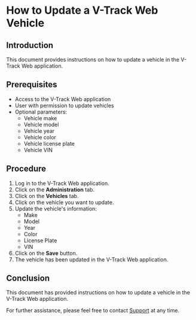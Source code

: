 # How to Update a V-Track Web Vehicle

## Introduction

This document provides instructions on how to update a vehicle in the V-Track Web application.

## Prerequisites

- Access to the V-Track Web application
- User with permission to update vehicles
- Optional parameters:
  - Vehicle make
  - Vehicle model
  - Vehicle year
  - Vehicle color
  - Vehicle license plate
  - Vehicle VIN

## Procedure

1. Log in to the V-Track Web application.
2. Click on the **Administration** tab.
3. Click on the **Vehicles** tab.
4. Click on the vehicle you want to update.
5. Update the vehicle's information:
   - Make
   - Model
   - Year
   - Color
   - License Plate
   - VIN
6. Click on the **Save** button.
7. The vehicle has been updated in the V-Track Web application.

## Conclusion

This document has provided instructions on how to update a vehicle in the V-Track Web application.

For further assistance, please feel free to contact [Support](https://www.velsol.com/contact/) at any time.
